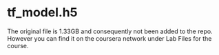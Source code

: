 # tf_model.h5
The original file is 1.33GB and consequently not been added to the repo. However you can find it on the coursera network under Lab Files for the course.
